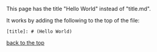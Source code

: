 [title]: # (Hello World)

This page has the title "Hello World" instead of "title.md".

It works by adding the following to the top of the file:

```[title]: # (Hello World)```

[back to the top](/)

